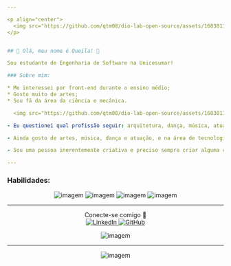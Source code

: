 ```yaml
---

<p align="center">
  <img src="https://github.com/qtm08/dio-lab-open-source/assets/168381196/18e7587d-f81b-446c-90b0-794e72d4e719" alt="imagem">
</p>


## 🌿 Olá, meu nome é Queila! 🌸

Sou estudante de Engenharia de Software na Unicesumar!

### Sobre mim:

* Me interessei por front-end durante o ensino médio;
* Gosto muito de artes;
* Sou fã da área da ciência e mecânica.

  <img src="https://github.com/qtm08/dio-lab-open-source/assets/168381196/74e3388c-2ed5-43f9-8ea8-f5e3994794d3" alt="imagem"> **Por que escolhi essa área?**

- Eu questionei qual profissão seguir: arquitetura, dança, música, atuação, artes... mas nunca parei em uma coisa para focar e me profissionalizar de verdade, até um dia em que me colocaram numa escola técnica e descobri essa área de tecnologia e achei que era a coisa mais legal do mundo!

- Ainda gosto de artes, música, dança e atuação, e na área de tecnologia perdi um pouco do medo de matemática e admiro arquitetura, mesmo que não pense em seguir carreira; porém, eu quero mesmo ser engenheira de software e produzir algo que ajude as pessoas <33

- Sou uma pessoa inerentemente criativa e preciso sempre criar alguma coisa, seja com minhas mãos ou cabeça! E a área de front-end permite isso, com tantas possibilidades para não criar apenas algo bonito, mas funcional e prático, sem precisar sacrificar o agradável aos olhos.

---
```

### Habilidades:

<p align ="center">
        
  <img src="https://github.com/qtm08/dio-lab-open-source/assets/168381196/c0bccda5-c801-43f6-8a2a-e8cd74665e69" alt="imagem">
  <img src="https://github.com/qtm08/dio-lab-open-source/assets/168381196/ecfc86c0-4ba5-4005-a6f1-aeae6e880725" alt="imagem">
  <img src="https://github.com/qtm08/dio-lab-open-source/assets/168381196/2fc45e59-ad7f-4487-9781-c1caf3d61159" alt="imagem">
  <img src="https://github.com/qtm08/dio-lab-open-source/assets/168381196/60adf133-9eee-45dd-8a12-29948ed9a87d" alt="imagem">

</p>

---
<p align="center">
    Conecte-se comigo 🌼 <br>
    <a href="https://www.linkedin.com/in/queila-teixeira-martins/">
        <img src="https://img.shields.io/badge/LinkedIn-%23F33A6A?style=for-the-badge&logo=linkedin&logoColor=white" alt="LinkedIn">
    </a>
    <a href="https://github.com/qtm08">
        <img src="https://img.shields.io/badge/Github-%F8C8DCA?style=for-the-badge&logo=github&logoColor=white" alt="GitHub">
    </a>
</p>


<p align="center">
  <img src="https://github.com/qtm08/dio-lab-open-source/assets/168381196/e7f23562-e29b-4995-8cec-0a9dc97caebf" alt="imagem">
</p>

---

<p align="center">
  <img src="https://github.com/qtm08/dio-lab-open-source/assets/168381196/bdda3c27-6a6e-4e4b-90b3-97b91bc0f5ff" alt="imagem">
</p>
